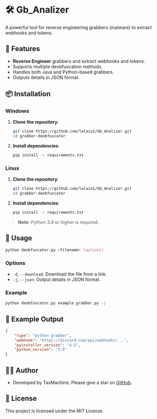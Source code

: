 # 🛠️ Gb_Analizer

A powerful tool for reverse engineering grabbers (malware) to extract webhooks and tokens.

## 🌟 Features

- **Reverse Engineer** grabbers and extract webhooks and tokens.
- Supports multiple deobfuscation methods.
- Handles both Java and Python-based grabbers.
- Outputs details in JSON format.

## 📦 Installation

### Windows

1. **Clone the repository**:
    ```sh
    git clone https://github.com/lalaio1/Gb_Analizer.git
    cd grabber-deobfuscator
    ```

2. **Install dependencies**:
    ```sh
    pip install -r requirements.txt
    ```

### Linux

1. **Clone the repository**:
    ```sh
    git clone https://github.com/lalaio1/Gb_Analizer.git
    cd grabber-deobfuscator
    ```

2. **Install dependencies**:
    ```sh
    pip install -r requirements.txt
    ```



> **Note**: Python 3.9 or higher is required.

## 🚀 Usage

```sh
python deobfuscator.py <filename> [options]
```

### Options

- `-d`, `--download`: Download the file from a link.
- `-j`, `--json`: Output details in JSON format.

### Example

```sh
python deobfuscator.py example_grabber.py -j
```

## 🎨 Example Output

```json
{
    "type": "python grabber",
    "webhook": "https://discord.com/api/webhooks/...",
    "pyinstaller_version": "4.5",
    "python_version": "3.9"
}
```

## 👨‍💻 Author

- Developed by TaxMachine. Please give a star on [GitHub](https://github.com/lalaio1).

## 📝 License

This project is licensed under the MIT License.
